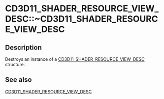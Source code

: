 # CD3D11_SHADER_RESOURCE_VIEW_DESC::~CD3D11_SHADER_RESOURCE_VIEW_DESC

## Description

Destroys an instance of a [CD3D11_SHADER_RESOURCE_VIEW_DESC](https://learn.microsoft.com/previous-versions/windows/desktop/legacy/jj151684(v=vs.85)) structure.

## See also

[CD3D11_SHADER_RESOURCE_VIEW_DESC](https://learn.microsoft.com/previous-versions/windows/desktop/legacy/jj151684(v=vs.85))